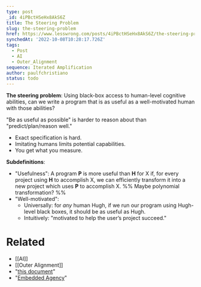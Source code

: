 ```yaml
---
type: post
_id: 4iPBctHSeHx8AkS6Z
title: The Steering Problem
slug: the-steering-problem
href: https://www.lesswrong.com/posts/4iPBctHSeHx8AkS6Z/the-steering-problem
synchedAt: '2022-10-08T10:28:17.726Z'
tags:
  - Post
  - AI
  - Outer_Alignment
sequence: Iterated Amplification
author: paulfchristiano
status: todo
---
```


**The steering problem**: Using black-box access to human-level cognitive abilities, can we write a program that is as useful as a well-motivated human with those abilities?

"Be as useful as possible" is harder to reason about than "predict/plan/reason well."
- Exact specification is hard.
- Imitating humans limits potential capabilities.
- You get what you measure.

**Subdefinitions**:
- "Usefulness": A program **P** is more useful than **H** for X if, for every project using **H** to accomplish X, we can efficiently transform it into a new project which uses **P** to accomplish X. %% Maybe polynomial transformation? %%
- "Well-motivated":
	- Universally: for _any_ human Hugh, if we run our program using Hugh-level black boxes, it should be as useful as Hugh.
	- Intuitively: "motivated to help the user’s project succeed."


# Related

- [[AI]]
- [[Outer Alignment]]
- "[this document](https://docs.google.com/document/d/1_ggFw8KbvW77Z3gCQUDyz3_IrR3pVyFZ2wkuBgMvoVU/edit?usp=sharing)"
- "[Embedded Agency](https://www.alignmentforum.org/s/Rm6oQRJJmhGCcLvxh)"